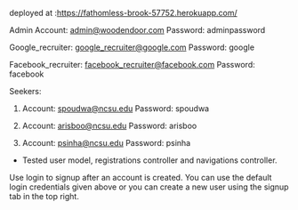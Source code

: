 deployed at :https://fathomless-brook-57752.herokuapp.com/

Admin Account: admin@woodendoor.com
Password: adminpassword

Google_recruiter: google_recruiter@google.com
Password: google

Facebook_recruiter: facebook_recruiter@facebook.com
Password: facebook

Seekers:

1. Account: spoudwa@ncsu.edu
   Password: spoudwa
  
2. Account: arisboo@ncsu.edu
      Password: arisboo

3. Account: psinha@ncsu.edu
      Password: psinha
      
 - Tested user model, registrations controller and navigations controller. 
 
 Use login to signup after an account is created. You can use the default login credentials given above or you can create a new user using the signup tab in the top right.